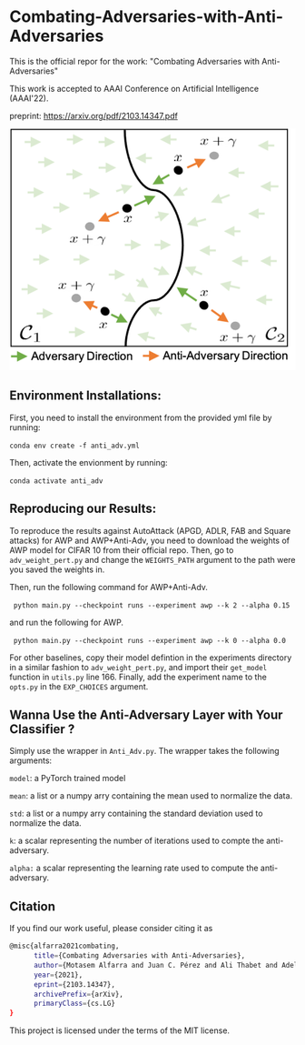 # Combating-Adversaries-with-Anti-Adversaries

This is the official repor for the work: "Combating Adversaries with Anti-Adversaries"

This work is accepted to AAAI Conference on Artificial Intelligence (AAAI'22).

preprint: https://arxiv.org/pdf/2103.14347.pdf

![plot](./pull.png)

## Environment Installations:
First, you need to install the environment from the provided yml file by running:

`conda env create -f anti_adv.yml`

Then, activate the envionment by running:

`conda activate anti_adv`

## Reproducing our Results:
To reproduce the results against AutoAttack (APGD, ADLR, FAB and Square attacks) for AWP and AWP+Anti-Adv, you need to download the weights of AWP model for CIFAR 10 from their official repo. Then, go to `adv_weight_pert.py` and change the `WEIGHTS_PATH` argument to the path were you saved the weights in.

Then, run the following command for AWP+Anti-Adv.

` python main.py --checkpoint runs --experiment awp --k 2 --alpha 0.15`

and run the following for AWP.

` python main.py --checkpoint runs --experiment awp --k 0 --alpha 0.0`

For other baselines, copy their model defintion in the experiments directory in a similar fashion to `adv_weight_pert.py`, and import their `get_model` function in `utils.py` line 166. Finally, add the experiment name to the `opts.py` in the `EXP_CHOICES` argument.

## Wanna Use the Anti-Adversary Layer with Your Classifier ?
Simply use the wrapper in `Anti_Adv.py`. The wrapper takes the following arguments:

`model`: a PyTorch trained model

`mean`: a list or a numpy arry containing the mean used to normalize the data. 

`std`: a list or a numpy arry containing the standard deviation used to normalize the data.

`k`: a scalar representing the number of iterations used to compte the anti-adversary.

`alpha:` a scalar representing the learning rate used to compute the anti-adversary.

## Citation

If you find our work useful, please consider citing it as
```bash
@misc{alfarra2021combating,
      title={Combating Adversaries with Anti-Adversaries}, 
      author={Motasem Alfarra and Juan C. Pérez and Ali Thabet and Adel Bibi and Philip H. S. Torr and Bernard Ghanem},
      year={2021},
      eprint={2103.14347},
      archivePrefix={arXiv},
      primaryClass={cs.LG}
}
```
This project is licensed under the terms of the MIT license.
